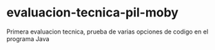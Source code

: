 # evaluacion-tecnica-pil-moby
Primera evaluacion tecnica, prueba de varias opciones de codigo en el programa Java
